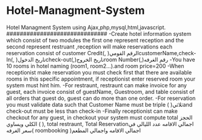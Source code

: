 # Hotel-Managment-System
Hotel Managment System using Ajax,php,mysql,html,javascript.
##############################
-Create hotel information system which consist of two modules the first one represent reception and
the second represent restruant ,reception will make reservations each reservation consist of customer
Credit(, )الرقم القوميcustomerName,check-In(, )تاريخ الدخولcheck-out(,)تاريخ الخروجroom Number(,)رقم الغرفه
-You have 10 rooms in hotel naming (room1, room2…).and room price=200
-When receptionist make reservation you must check first that there are available rooms in this specific
appointment, if receptionist enter reserved room your system must hint him.
-For restraunt, restraunt can make invoice for any guest, each invoice consist of guestName,
Guestroom, and table consist of all orders that guest do, guest can do more than one order.
-For reservation you must validate data such that Customer Name must be triple ( )ثلاثيand check-out
must be less than check-in
-Finally receptionist can make checkout for any guest, in checkout your system must compute total
الحجز الكلي ويساوي ( ), total restraunt, Total Reservationاجمالي الاقامه عدد الليالي في سعر الغرفه( roombooking
)اجمالي الاقامه واجمالي المطعم
